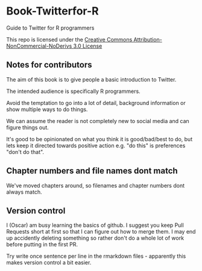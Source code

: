 # Book-Twitterfor-R
Guide to Twitter for R programmers

This repo is licensed under the [Creative Commons Attribution-NonCommercial-NoDerivs 3.0 License](https://creativecommons.org/licenses/by-nc-nd/3.0/us/)


## Notes for contributors

The aim of this book is to give people a basic introduction to Twitter. 

The intended audience is specifically R programmers.

Avoid the temptation to go into a lot of detail, background information or show multiple ways to do things. 

We can assume the reader is not completely new to social media and can figure things out. 

It's good to be opinionated on what you think it is good/bad/best to do, but lets keep it directed towards positive action e.g. "do this" is preferences "don't do that".

## Chapter numbers and file names dont match
We've moved chapters around, so filenames and chapter numbers dont always match.

## Version control

I (Oscar) am busy learning the basics of github. I suggest you keep Pull Requests short at first so that I can figure out how to merge them. I may end up accidently deleting something so rather don't do a whole lot of work before putting in the first PR. 

Try write once sentence per line in the rmarkdown files - apparently this makes version control a bit easier. 

